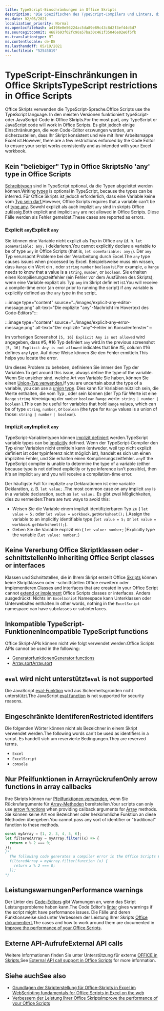 ```yaml
---
title: TypeScript-Einschränkungen in Office Skripts
description: 'Die Spezifischen des TypeScript-Compilers und Linters, die vom #A0 Office skripts-Code-Editor verwendet werden.'
ms.date: 02/05/2021
localization_priority: Normal
ms.openlocfilehash: a4198e0e56224ac5da89e89c43c8d2f3ef44d6d7
ms.sourcegitcommit: 4687693f02fc90a57ba30c461f35046e02e6f5fb
ms.translationtype: MT
ms.contentlocale: de-DE
ms.lasthandoff: 05/19/2021
ms.locfileid: "52545019"
---
```

# <a name="typescript-restrictions-in-office-scripts"></a><span data-ttu-id="7cff9-103">TypeScript-Einschränkungen in Office Skripts</span><span class="sxs-lookup"><span data-stu-id="7cff9-103">TypeScript restrictions in Office Scripts</span></span>

<span data-ttu-id="7cff9-104">Office Skripts verwenden die TypeScript-Sprache.</span><span class="sxs-lookup"><span data-stu-id="7cff9-104">Office Scripts use the TypeScript language.</span></span> <span data-ttu-id="7cff9-105">In den meisten Versionen funktioniert typeScript- oder JavaScript-Code in Office Skripts.</span><span class="sxs-lookup"><span data-stu-id="7cff9-105">For the most part, any TypeScript or JavaScript code will work in Office Scripts.</span></span> <span data-ttu-id="7cff9-106">Es gibt jedoch einige Einschränkungen, die vom Code-Editor erzwungen werden, um sicherzustellen, dass Ihr Skript konsistent und wie mit Ihrer Arbeitsmappe Excel ist.</span><span class="sxs-lookup"><span data-stu-id="7cff9-106">However, there are a few restrictions enforced by the Code Editor to ensure your script works consistently and as intended with your Excel workbook.</span></span>

## <a name="no-any-type-in-office-scripts"></a><span data-ttu-id="7cff9-107">Kein "beliebiger" Typ in Office Skripts</span><span class="sxs-lookup"><span data-stu-id="7cff9-107">No 'any' type in Office Scripts</span></span>

<span data-ttu-id="7cff9-108">[Schreibtypen](https://www.typescriptlang.org/docs/handbook/typescript-in-5-minutes.html) sind in TypeScript optional, da die Typen abgeleitet werden können.</span><span class="sxs-lookup"><span data-stu-id="7cff9-108">Writing [types](https://www.typescriptlang.org/docs/handbook/typescript-in-5-minutes.html) is optional in TypeScript, because the types can be inferred.</span></span> <span data-ttu-id="7cff9-109">Für Office Skripts ist jedoch erforderlich, dass eine Variable keine vom [Typ sein darf.](https://www.typescriptlang.org/docs/handbook/basic-types.html#any)</span><span class="sxs-lookup"><span data-stu-id="7cff9-109">However, Office Scripts requires that a variable can't be of [type any](https://www.typescriptlang.org/docs/handbook/basic-types.html#any).</span></span> <span data-ttu-id="7cff9-110">Sowohl explizit als auch implizit `any` sind in skripts Office zulässig.</span><span class="sxs-lookup"><span data-stu-id="7cff9-110">Both explicit and implicit `any` are not allowed in Office Scripts.</span></span> <span data-ttu-id="7cff9-111">Diese Fälle werden als Fehler gemeldet.</span><span class="sxs-lookup"><span data-stu-id="7cff9-111">These cases are reported as errors.</span></span>

### <a name="explicit-any"></a><span data-ttu-id="7cff9-112">Explicit `any`</span><span class="sxs-lookup"><span data-stu-id="7cff9-112">Explicit `any`</span></span>

<span data-ttu-id="7cff9-113">Sie können eine Variable nicht explizit als Typ in Office `any` (d. h. `let someVariable: any;` ) deklarieren.</span><span class="sxs-lookup"><span data-stu-id="7cff9-113">You cannot explicitly declare a variable to be of type `any` in Office Scripts (that is, `let someVariable: any;`).</span></span> <span data-ttu-id="7cff9-114">Der `any` Typ verursacht Probleme bei der Verarbeitung durch Excel.</span><span class="sxs-lookup"><span data-stu-id="7cff9-114">The `any` type causes issues when processed by Excel.</span></span> <span data-ttu-id="7cff9-115">Beispielsweise muss ein wissen, dass `Range` ein Wert ein , oder `string` `number` `boolean` ist.</span><span class="sxs-lookup"><span data-stu-id="7cff9-115">For example, a `Range` needs to know that a value is a `string`, `number`, or `boolean`.</span></span> <span data-ttu-id="7cff9-116">Sie erhalten einen Kompilierungszeitfehler (ein Fehler vor dem Ausführen des Skripts), wenn eine Variable explizit als Typ `any` im Skript definiert ist.</span><span class="sxs-lookup"><span data-stu-id="7cff9-116">You will receive a compile-time error (an error prior to running the script) if any variable is explicitly defined as the `any` type in the script.</span></span>

:::image type="content" source="../images/explicit-any-editor-message.png" alt-text="Die explizite &quot;any&quot;-Nachricht im Hovertext des Code-Editors":::

:::image type="content" source="../images/explicit-any-error-message.png" alt-text="Der explizite &quot;any&quot;-Fehler im Konsolenfenster":::

<span data-ttu-id="7cff9-119">Im vorherigen Screenshot `[5, 16] Explicit Any is not allowed` wird angegeben, dass #5, #16 Typ definiert `any` wird.</span><span class="sxs-lookup"><span data-stu-id="7cff9-119">In the previous screenshot `[5, 16] Explicit Any is not allowed` indicates that line #5, column #16 defines `any` type.</span></span> <span data-ttu-id="7cff9-120">Auf diese Weise können Sie den Fehler ermitteln.</span><span class="sxs-lookup"><span data-stu-id="7cff9-120">This helps you locate the error.</span></span>

<span data-ttu-id="7cff9-121">Um dieses Problem zu beheben, definieren Sie immer den Typ der Variablen.</span><span class="sxs-lookup"><span data-stu-id="7cff9-121">To get around this issue, always define the type of the variable.</span></span> <span data-ttu-id="7cff9-122">Wenn Sie unsicher sind, welche Art von Variable Sie haben, können Sie einen [Union-Typ verwenden.](https://www.typescriptlang.org/docs/handbook/unions-and-intersections.html)</span><span class="sxs-lookup"><span data-stu-id="7cff9-122">If you are uncertain about the type of a variable, you can use a [union type](https://www.typescriptlang.org/docs/handbook/unions-and-intersections.html).</span></span> <span data-ttu-id="7cff9-123">Dies kann für Variablen nützlich sein, die Werte enthalten, die vom Typ , oder sein können (der Typ für Werte ist eine `Range` `string` Vereinigung der `number` `boolean` `Range` werte: `string | number | boolean` ).</span><span class="sxs-lookup"><span data-stu-id="7cff9-123">This can be useful for variables that hold `Range` values, which can be of type `string`, `number`, or `boolean` (the type for `Range` values is a union of those: `string | number | boolean`).</span></span>

### <a name="implicit-any"></a><span data-ttu-id="7cff9-124">Implizit `any`</span><span class="sxs-lookup"><span data-stu-id="7cff9-124">Implicit `any`</span></span>

<span data-ttu-id="7cff9-125">TypeScript-Variablentypen können [implizit definiert](https://www.typescriptlang.org/docs/handbook/type-inference.html) werden.</span><span class="sxs-lookup"><span data-stu-id="7cff9-125">TypeScript variable types can be [implicitly](https://www.typescriptlang.org/docs/handbook/type-inference.html) defined.</span></span> <span data-ttu-id="7cff9-126">Wenn der TypeScript-Compiler den Typ einer Variablen nicht ermitteln kann (entweder, weil typ nicht explizit definiert ist oder typinferenz nicht möglich ist), handelt es sich um einen impliziten Fehler, und Sie erhalten einen Kompilierungszeitfehler. `any`</span><span class="sxs-lookup"><span data-stu-id="7cff9-126">If the TypeScript compiler is unable to determine the type of a variable (either because type is not defined explicitly or type inference isn't possible), then it's an implicit `any` and you will receive a compilation-time error.</span></span>

<span data-ttu-id="7cff9-127">Der häufigste Fall für implizite `any` Deklarationen ist eine variable Deklaration, z. B. `let value;` .</span><span class="sxs-lookup"><span data-stu-id="7cff9-127">The most common case on any implicit `any` is in a variable declaration, such as `let value;`.</span></span> <span data-ttu-id="7cff9-128">Es gibt zwei Möglichkeiten, dies zu vermeiden:</span><span class="sxs-lookup"><span data-stu-id="7cff9-128">There are two ways to avoid this:</span></span>

* <span data-ttu-id="7cff9-129">Weisen Sie die Variable einem implizit identifizierbaren Typ zu ( `let value = 5;` oder `let value = workbook.getWorksheet();` ).</span><span class="sxs-lookup"><span data-stu-id="7cff9-129">Assign the variable to an implicitly identifiable type (`let value = 5;` or `let value = workbook.getWorksheet();`).</span></span>
* <span data-ttu-id="7cff9-130">Geben Sie die Variable explizit ein ( `let value: number;` )</span><span class="sxs-lookup"><span data-stu-id="7cff9-130">Explicitly type the variable (`let value: number;`)</span></span>

## <a name="no-inheriting-office-script-classes-or-interfaces"></a><span data-ttu-id="7cff9-131">Keine Vererbung Office Skriptklassen oder -schnittstellen</span><span class="sxs-lookup"><span data-stu-id="7cff9-131">No inheriting Office Script classes or interfaces</span></span>

<span data-ttu-id="7cff9-132">Klassen und Schnittstellen, die in Ihrem Skript erstellt Office [Skripts](https://www.typescriptlang.org/docs/handbook/classes.html#inheritance) können keine Skriptklassen oder -schnittstellen Office erweitern oder implementieren.</span><span class="sxs-lookup"><span data-stu-id="7cff9-132">Classes and interfaces that are created in your Office Script cannot [extend or implement](https://www.typescriptlang.org/docs/handbook/classes.html#inheritance) Office Scripts classes or interfaces.</span></span> <span data-ttu-id="7cff9-133">Anders ausgedrückt: Nichts im `ExcelScript` Namespace kann Unterklassen oder Unterwebsites enthalten.</span><span class="sxs-lookup"><span data-stu-id="7cff9-133">In other words, nothing in the `ExcelScript` namespace can have subclasses or subinterfaces.</span></span>

## <a name="incompatible-typescript-functions"></a><span data-ttu-id="7cff9-134">Inkompatible TypeScript-Funktionen</span><span class="sxs-lookup"><span data-stu-id="7cff9-134">Incompatible TypeScript functions</span></span>

<span data-ttu-id="7cff9-135">Office Skript-APIs können nicht wie folgt verwendet werden:</span><span class="sxs-lookup"><span data-stu-id="7cff9-135">Office Scripts APIs cannot be used in the following:</span></span>

* [<span data-ttu-id="7cff9-136">Generatorfunktionen</span><span class="sxs-lookup"><span data-stu-id="7cff9-136">Generator functions</span></span>](https://developer.mozilla.org/docs/Web/JavaScript/Guide/Iterators_and_Generators#generator_functions)
* [<span data-ttu-id="7cff9-137">Array.sort</span><span class="sxs-lookup"><span data-stu-id="7cff9-137">Array.sort</span></span>](https://developer.mozilla.org/docs/Web/JavaScript/Reference/Global_Objects/Array/sort)

## <a name="eval-is-not-supported"></a><span data-ttu-id="7cff9-138">`eval` wird nicht unterstützt</span><span class="sxs-lookup"><span data-stu-id="7cff9-138">`eval` is not supported</span></span>

<span data-ttu-id="7cff9-139">Die JavaScript [eval-Funktion](https://developer.mozilla.org/docs/Web/JavaScript/Reference/Global_Objects/eval) wird aus Sicherheitsgründen nicht unterstützt.</span><span class="sxs-lookup"><span data-stu-id="7cff9-139">The JavaScript [eval function](https://developer.mozilla.org/docs/Web/JavaScript/Reference/Global_Objects/eval) is not supported for security reasons.</span></span>

## <a name="restricted-identifers"></a><span data-ttu-id="7cff9-140">Eingeschränkte Identiferen</span><span class="sxs-lookup"><span data-stu-id="7cff9-140">Restricted identifers</span></span>

<span data-ttu-id="7cff9-141">Die folgenden Wörter können nicht als Bezeichner in einem Skript verwendet werden.</span><span class="sxs-lookup"><span data-stu-id="7cff9-141">The following words can't be used as identifiers in a script.</span></span> <span data-ttu-id="7cff9-142">Es handelt sich um reservierte Bedingungen.</span><span class="sxs-lookup"><span data-stu-id="7cff9-142">They are reserved terms.</span></span>

* `Excel`
* `ExcelScript`
* `console`

## <a name="only-arrow-functions-in-array-callbacks"></a><span data-ttu-id="7cff9-143">Nur Pfeilfunktionen in Arrayrückrufen</span><span class="sxs-lookup"><span data-stu-id="7cff9-143">Only arrow functions in array callbacks</span></span>

<span data-ttu-id="7cff9-144">Ihre Skripts können nur [Pfeilfunktionen verwenden,](https://developer.mozilla.org/docs/Web/JavaScript/Reference/Functions/Arrow_functions) wenn Sie Rückrufargumente für [Array-Methoden](https://developer.mozilla.org/docs/Web/JavaScript/Reference/Global_Objects/Array) bereitstellen.</span><span class="sxs-lookup"><span data-stu-id="7cff9-144">Your scripts can only use [arrow functions](https://developer.mozilla.org/docs/Web/JavaScript/Reference/Functions/Arrow_functions) when providing callback arguments for [Array](https://developer.mozilla.org/docs/Web/JavaScript/Reference/Global_Objects/Array) methods.</span></span> <span data-ttu-id="7cff9-145">Sie können keine Art von Bezeichner oder herkömmliche Funktion an diese Methoden übergeben.</span><span class="sxs-lookup"><span data-stu-id="7cff9-145">You cannot pass any sort of identifier or "traditional" function to these methods.</span></span>

```TypeScript
const myArray = [1, 2, 3, 4, 5, 6];
let filteredArray = myArray.filter((x) => {
  return x % 2 === 0;
});
/*
  The following code generates a compiler error in the Office Scripts Code Editor.
  filteredArray = myArray.filter(function (x) {
    return x % 2 === 0;
  });
*/
```

## <a name="performance-warnings"></a><span data-ttu-id="7cff9-146">Leistungswarnungen</span><span class="sxs-lookup"><span data-stu-id="7cff9-146">Performance warnings</span></span>

<span data-ttu-id="7cff9-147">Der Linter des [Code-Editors](https://wikipedia.org/wiki/Lint_(software)) gibt Warnungen an, wenn das Skript Leistungsprobleme haben kann.</span><span class="sxs-lookup"><span data-stu-id="7cff9-147">The Code Editor's [linter](https://wikipedia.org/wiki/Lint_(software)) gives warnings if the script might have performance issues.</span></span> <span data-ttu-id="7cff9-148">Die Fälle und deren Funktionsweise sind unter Verbessern der Leistung Ihrer Skripts [Office dokumentiert.](web-client-performance.md)</span><span class="sxs-lookup"><span data-stu-id="7cff9-148">The cases and how to work around them are documented in [Improve the performance of your Office Scripts](web-client-performance.md).</span></span>

## <a name="external-api-calls"></a><span data-ttu-id="7cff9-149">Externe API-Aufrufe</span><span class="sxs-lookup"><span data-stu-id="7cff9-149">External API calls</span></span>

<span data-ttu-id="7cff9-150">Weitere Informationen finden Sie unter Unterstützung für externe [OFFICE in Skripts.](external-calls.md)</span><span class="sxs-lookup"><span data-stu-id="7cff9-150">See [External API call support in Office Scripts](external-calls.md) for more information.</span></span>

## <a name="see-also"></a><span data-ttu-id="7cff9-151">Siehe auch</span><span class="sxs-lookup"><span data-stu-id="7cff9-151">See also</span></span>

* [<span data-ttu-id="7cff9-152">Grundlagen der Skripterstellung für Office-Skripts in Excel im Web</span><span class="sxs-lookup"><span data-stu-id="7cff9-152">Scripting fundamentals for Office Scripts in Excel on the web</span></span>](scripting-fundamentals.md)
* [<span data-ttu-id="7cff9-153">Verbessern der Leistung Ihrer Office Skripts</span><span class="sxs-lookup"><span data-stu-id="7cff9-153">Improve the performance of your Office Scripts</span></span>](web-client-performance.md)
